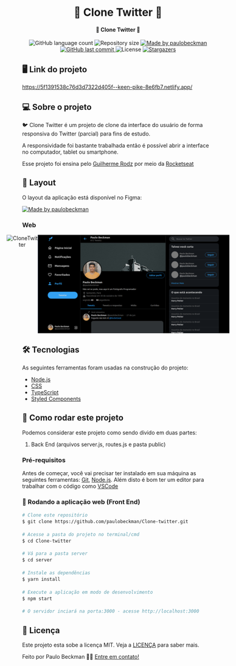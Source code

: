 <h1 align="center">
    🚀 Clone Twitter 🚀
</h1>

<h4 align="center"> 
	🚀 Clone Twitter 🚀
</h4>
  
<p align="center">
  <img alt="GitHub language count" src="https://img.shields.io/github/languages/count/paulobeckman/Clone-twitter?color=%2304D361">
  
  <img alt="Repository size" src="https://img.shields.io/github/repo-size/paulobeckman/Clone-twitter">
  
  <a href="https://www.linkedin.com/in/paulobeckman/">
    <img alt="Made by paulobeckman" src="https://img.shields.io/badge/made%20by-paulobeckman-%2304D361">
  </a>
	
  
  <a href="https://github.com/paulobeckman/Clone-twitter/commits/master">
    <img alt="GitHub last commit" src="https://img.shields.io/github/last-commit/paulobeckman/Clone-twitter">
  </a>
 
  <img alt="License" src="https://img.shields.io/badge/license-MIT-brightgreen">
   <a href="https://github.com/paulobeckman/Clone-twitter/stargazers">
    <img alt="Stargazers" src="https://img.shields.io/github/stars/paulobeckman/Clone-twitter?style=social">
  </a>
</p>

## 🖥 Link do projeto

https://5f1391538c76d3d7322d405f--keen-pike-8e6fb7.netlify.app/


## 💻 Sobre o projeto

🐦 Clone Twitter é um projeto de clone da interface do usuário de forma responsiva do Twitter (parcial) para fins de estudo.

A responsividade foi bastante trabalhada então é possível abrir a interface no computador, tablet ou smartphone.

Esse projeto foi ensina pelo [Guilherme Rodz][gr] por meio da [Rocketseat][rs]

## 🎨 Layout

O layout da aplicação está disponível no Figma:

<a href="https://www.figma.com/file/cjNh1bd93pbJBFOza25K7L/Twitter-Clone?node-id=1%3A2">
  <img alt="Made by paulobeckman" src="https://img.shields.io/badge/Acessar%20Layout%20-Figma-%2304D361">
</a>


### Web

<p align="center" style="display: flex; align-items: flex-start; justify-content: center;">
	
  <img alt="CloneTwitter" title="#CloneTwitter" src="./github-assets/CloneTwitter.gif" width="800px">	
		
  <img alt="CloneTwitter" title="#CloneTwitter" src="./github-assets/pagina1.png" width="800px">

</p>

## 🛠 Tecnologias

As seguintes ferramentas foram usadas na construção do projeto:

- [Node.js][nodejs]
- [CSS][css]
- [TypeScript][ts]
- [Styled Components][sc]


## 🚀 Como rodar este projeto

Podemos considerar este projeto como sendo divido em duas partes:
1. Back End (arquivos server.js, routes.js e pasta public) 

### Pré-requisitos

Antes de começar, você vai precisar ter instalado em sua máquina as seguintes ferramentas:
[Git](https://git-scm.com), [Node.js][nodejs]. 
Além disto é bom ter um editor para trabalhar com o código como [VSCode][vscode]

### 🎲 Rodando a aplicação web (Front End)

```bash
# Clone este repositório
$ git clone https://github.com/paulobeckman/Clone-twitter.git

# Acesse a pasta do projeto no terminal/cmd
$ cd Clone-twitter

# Vá para a pasta server
$ cd server

# Instale as dependências
$ yarn install

# Execute a aplicação em modo de desenvolvimento
$ npm start

# O servidor inciará na porta:3000 - acesse http://localhost:3000 
```


## 📝 Licença

Este projeto esta sobe a licença MIT. Veja a [LICENÇA](license) para saber mais.

Feito por Paulo Beckman 👋🏽 [Entre em contato!](https://www.linkedin.com/in/paulo-beckman/)

[nodejs]: https://nodejs.org/
[yarn]: https://yarnpkg.com/
[vscode]: https://code.visualstudio.com/
[license]: https://opensource.org/licenses/MIT
[CSS]: https://developer.mozilla.org/pt-BR/docs/Web/CSS
[ts]: https://www.typescriptlang.org/
[gr]: https://github.com/guilhermerodz
[rs]: https://www.youtube.com/watch?v=K-8z_4xvT3o
[sc]: https://styled-components.com/
